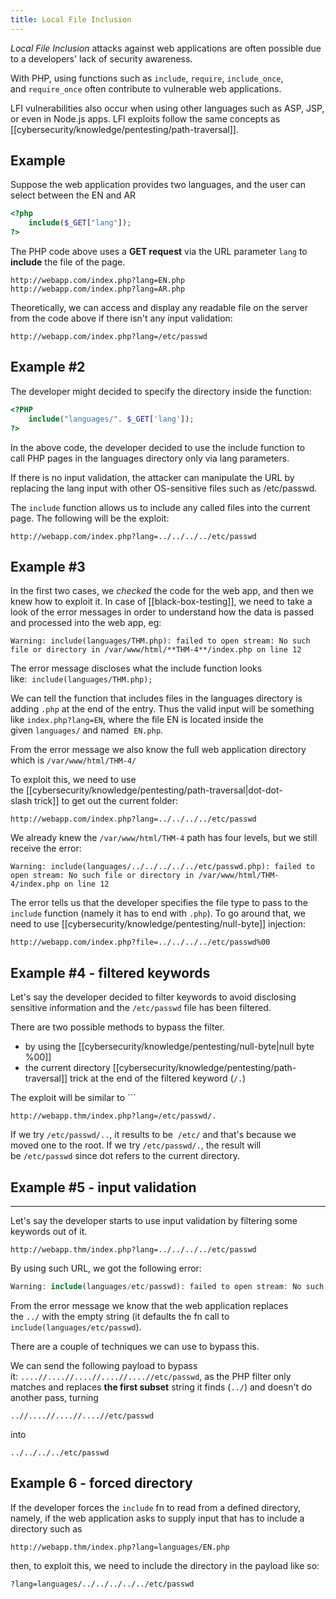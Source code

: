 ```yaml
---
title: Local File Inclusion
---
```

_Local File Inclusion_ attacks against web applications are often possible due to a developers' lack of security awareness. 

With PHP, using functions such as `include`, `require`, `include_once`, and `require_once` often contribute to vulnerable web applications.

LFI vulnerabilities also occur when using other languages such as ASP, JSP, or even in Node.js apps. LFI exploits follow the same concepts as [[cybersecurity/knowledge/pentesting/path-traversal]].  

## Example

Suppose the web application provides two languages, and the user can select between the EN and AR

```php
<?php
	include($_GET["lang"]);
?>
```

The PHP code above uses a **GET request** via the URL parameter `lang` to **include** the file of the page. 

```
http://webapp.com/index.php?lang=EN.php
http://webapp.com/index.php?lang=AR.php
```

Theoretically, we can access and display any readable file on the server from the code above if there isn't any input validation: 

```
http://webapp.com/index.php?lang=/etc/passwd
```

## Example #2

The developer might decided to specify the directory inside the function: 
```php
<?PHP 
	include("languages/". $_GET['lang']); 
?>
```

In the above code, the developer decided to use the include function to call PHP pages in the languages directory only via lang parameters.  

If there is no input validation, the attacker can manipulate the URL by replacing the lang input with other OS-sensitive files such as /etc/passwd.

The `include` function allows us to include any called files into the current page. The following will be the exploit:

```
http://webapp.com/index.php?lang=../../../../etc/passwd
```

## Example #3
In the first two cases, we _checked_ the code for the web app, and then we knew how to exploit it. In case of [[black-box-testing]], we need to take a look of the error messages in order to understand how the data is passed and processed into the web app, eg: 

```
Warning: include(languages/THM.php): failed to open stream: No such file or directory in /var/www/html/**THM-4**/index.php on line 12
```


The error message discloses what the include function looks like:  `include(languages/THM.php);`

We can tell the function that includes files in the languages directory is adding `.php` at the end of the entry. Thus the valid input will be something like `index.php?lang=EN`, where the file EN is located inside the given `languages/` and named  `EN.php`. 

From the error message we also know the full web application directory which is `/var/www/html/THM-4/`

To exploit this, we need to use the [[cybersecurity/knowledge/pentesting/path-traversal|dot-dot-slash trick]] to get out the current folder: 
```
http://webapp.com/index.php?lang=../../../../etc/passwd
```

We already knew the `/var/www/html/THM-4` path has four levels, but we still receive the error:  

```
Warning: include(languages/../../../../../etc/passwd.php): failed to open stream: No such file or directory in /var/www/html/THM-4/index.php on line 12
```

The error tells us that the developer specifies the file type to pass to the `include` function (namely it has to end with `.php`). To go around that, we need to use [[cybersecurity/knowledge/pentesting/null-byte]] injection: 

```
http://webapp.com/index.php?file=../../../../etc/passwd%00
```

## Example #4 - filtered keywords
Let's say the developer decided to filter keywords to avoid disclosing sensitive information and the `/etc/passwd` file has been filtered. 

There are two possible methods to bypass the filter. 
- by using the [[cybersecurity/knowledge/pentesting/null-byte|null byte %00]] 
- the current directory [[cybersecurity/knowledge/pentesting/path-traversal]] trick at the end of the filtered keyword (`/.`)

The exploit will be similar to ```
```
http://webapp.thm/index.php?lang=/etc/passwd/.
```

If we try `/etc/passwd/..`, it results to be  `/etc/` and that's because we moved one to the root. If we try `/etc/passwd/.`, the result will be `/etc/passwd` since dot refers to the current directory.


## Example #5 - input validation
---
Let's say the developer starts to use input validation by filtering some keywords out of it.

```
http://webapp.thm/index.php?lang=../../../../etc/passwd
```

By using such URL, we got the following error: 

```php
Warning: include(languages/etc/passwd): failed to open stream: No such file or directory in /var/www/html/THM-5/index.php on line 15
```

From the error message we know that the web application replaces the `../` with the empty string (it defaults the fn call to `include(languages/etc/passwd`). 

There are a couple of techniques we can use to bypass this.

We can send the following payload to bypass it: `....//....//....//....//....//etc/passwd`, as the PHP filter only matches and replaces **the first subset** string it finds (`../`) and doesn't do another pass, turning
```
..//....//....//....//etc/passwd
```
into
```
../../../../etc/passwd
```

## Example 6 - forced directory  

If the developer forces the `include` fn to read from a defined directory, namely, if the web application asks to supply input that has to include a directory such as

```
http://webapp.thm/index.php?lang=languages/EN.php
```

then, to exploit this, we need to include the directory in the payload like so: 
```
?lang=languages/../../../../../etc/passwd
```
